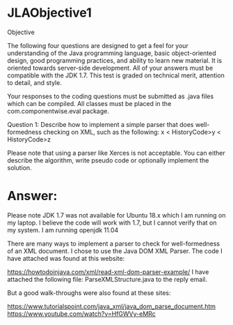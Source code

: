# JLAObjective1

Objective

The following four questions are designed to get a feel for your understanding of the Java programming language, basic object-oriented design, good programming practices, and ability to learn new material. It is oriented towards server-side development. All of your answers must be compatible with the JDK 1.7. This test is graded on technical merit, attention to detail, and style. 

Your responses to the coding questions must be submitted as .java files which can be compiled. All classes must be placed in the com.componentwise.eval package.

Question 1:
Describe how to implement a simple parser that does well-formedness checking on XML, such as the following: 
<BackgroundCheck>
        <CriminalHistory>
                <HistoryCode>x</HistoryCode>
                < HistoryCode>y</HistoryCode>
                < HistoryCode>z</HistoryCode>
        </CriminalHistory>
</BackgroundCheck>

Please note that using a parser like Xerces is not acceptable.  You can either describe the algorithm, write pseudo code or optionally implement the solution.

# Answer: 
Please note JDK 1.7 was not available for Ubuntu 18.x which I am running on my laptop. I believe the code will work with 1.7, but I cannot verify that on my system. I am running openjdk 11.04

There are many ways to implement a parser to check for well-formedness of an XML document. I chose to use the Java DOM XML Parser. The code I have attached was found at this website:

https://howtodoinjava.com/xml/read-xml-dom-parser-example/
I have attached the following file: ParseXMLStructure.java to the reply email.

But a good walk-throughs were also found at these sites:

https://www.tutorialspoint.com/java_xml/java_dom_parse_document.htm
https://www.youtube.com/watch?v=HfGWVy-eMRc

